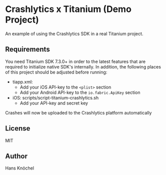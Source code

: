 # Crashlytics x Titanium (Demo Project)

An example of using the Crashlytics SDK in a real Titanium project.

## Requirements

You need Titanium SDK 7.3.0+ in order to the latest features that are required
to initialize native SDK's internally. In addition, the following places of this
project should be adjusted before running:

- tiapp.xml: 
  - Add your iOS API-key to the `<plist>` section
  - Add your Android API-key to the `io.fabric.ApiKey` section
- iOS: scripts/script-titanium-crashlytics.sh
  - Add your API-key and secret key

Crashes will now be uploaded to the Crashlytics platform automatically

## License

MIT

## Author

Hans Knöchel